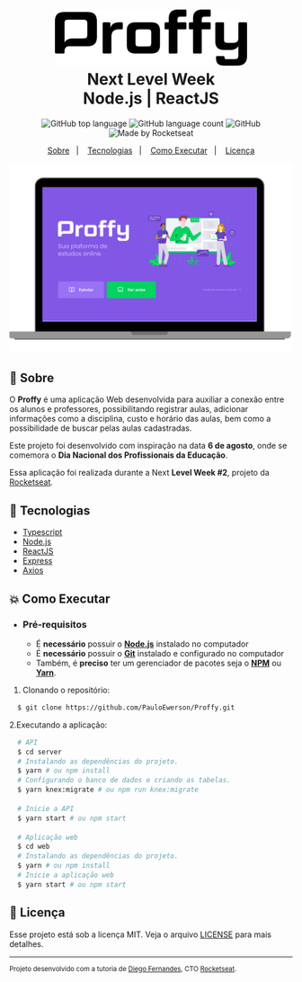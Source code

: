 <h1 align="center">
    <img alt="Proffy" src=".github/logo.svg" height="100px" />
    <br>Next Level Week <br/>
    Node.js | ReactJS
</h1>

<p align="center">
  <img alt="GitHub top language" src="https://img.shields.io/github/languages/top/PauloEwerson/Proffy?style=flat-square">
  <img alt="GitHub language count" src="https://img.shields.io/github/languages/count/PauloEwerson/Proffy?style=flat-square">
  <img alt="GitHub" src="https://img.shields.io/github/license/PauloEwerson/Proffy?style=flat-square"> 
  <img alt="Made by Rocketseat" src="https://img.shields.io/badge/made%20by-Rocketseat-%237519C1?style=flat-square"><br/>
</p>

<p align="center">
  <a href="#bookmark-sobre">Sobre</a>&nbsp;&nbsp;&nbsp;|&nbsp;&nbsp;&nbsp;
  <a href="#rocket-tecnologias">Tecnologias</a>&nbsp;&nbsp;&nbsp;|&nbsp;&nbsp;&nbsp;
  <a href="#boom-como-executar">Como Executar</a>&nbsp;&nbsp;&nbsp;|&nbsp;&nbsp;&nbsp;
  <a href="#memo-licença">Licença</a>
</p>

<p align="center">
  <img alt="mockup do projeto" width="650px" src="./.github/mockup.png" />
<p>

## :bookmark: Sobre

O **Proffy** é uma aplicação Web desenvolvida para auxiliar a conexão entre os alunos e professores, possibilitando registrar aulas, adicionar informações como a disciplina, custo e horário das aulas, bem como a possibilidade de buscar pelas aulas cadastradas.

Este projeto foi desenvolvido com inspiração na data **6 de agosto**, onde se comemora o **Dia Nacional dos Profissionais da Educação**.

Essa aplicação foi realizada durante a Next **Level Week #2**, projeto da [Rocketseat](https://rocketseat.com.br/).

## :rocket: Tecnologias

-  [Typescript](https://www.typescriptlang.org/)
-  [Node.js](https://nodejs.org/en/)
-  [ReactJS](https://reactjs.org/)
-  [Express](https://expressjs.com/)
-  [Axios](https://github.com/axios/axios)

## :boom: Como Executar

- ### **Pré-requisitos**

  - É **necessário** possuir o **[Node.js](https://nodejs.org/en/)** instalado no computador
  - É **necessário** possuir o **[Git](https://git-scm.com/)** instalado e configurado no computador
  - Também, é **preciso** ter um gerenciador de pacotes seja o **[NPM](https://www.npmjs.com/)** ou **[Yarn](https://yarnpkg.com/)**.
  
1. Clonando o repositório:

```sh
  $ git clone https://github.com/PauloEwerson/Proffy.git
```

2.Executando a aplicação:

```sh
  # API
  $ cd server
  # Instalando as dependências do projeto.
  $ yarn # ou npm install
  # Configurando o banco de dados e criando as tabelas.
  $ yarn knex:migrate # ou npm run knex:migrate

  # Inicie a API
  $ yarn start # ou npm start

  # Aplicação web
  $ cd web
  # Instalando as dependências do projeto.
  $ yarn # ou npm install
  # Inicie a aplicação web
  $ yarn start # ou npm start
```

## :memo: Licença

Esse projeto está sob a licença MIT. Veja o arquivo [LICENSE](LICENSE.md) para mais detalhes.

---
<sup>Projeto desenvolvido com a tutoria de [Diego Fernandes](https://github.com/diego3g), CTO [Rocketseat](rocketseat.com.br).</sup>
